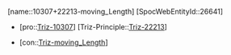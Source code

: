 ﻿---
type: TrizContradiction
aliases:
- 10307+22213-moving_Length
license: CC BY-SA 4.0
copyright: https://github.com/SpocWeb
IsDeleted: false
IsReadOnly: false
Confidential: public
tags: 
- Triz/Contradiction
---
[name::10307+22213-moving_Length]
[SpocWebEntityId::26641]
+ [pro::[Triz-10307](Triz-10307)]
[Triz-Principle::[Triz-22213](Triz-22213)]
- [con::[Triz-moving_Length](tech/Triz/Parameter/Triz-moving_Length.md)]

